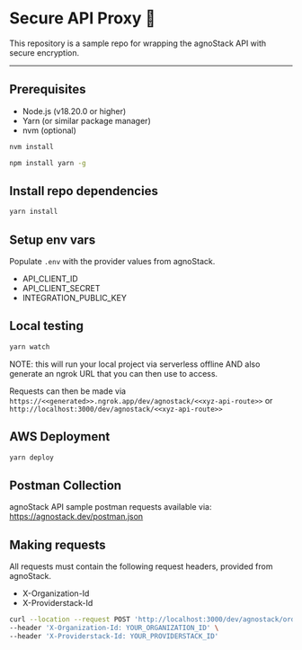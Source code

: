 # Secure API Proxy 🚀

This repository is a sample repo for wrapping the agnoStack API with secure encryption.

---

## Prerequisites

- Node.js (v18.20.0 or higher)
- Yarn (or similar package manager)
- nvm (optional)

```bash
nvm install
```

```bash
npm install yarn -g
```

## Install repo dependencies

```bash
yarn install
```

## Setup env vars

Populate `.env` with the provider values from agnoStack.

- API_CLIENT_ID
- API_CLIENT_SECRET
- INTEGRATION_PUBLIC_KEY

## Local testing

```bash
yarn watch
```

NOTE: this will run your local project via serverless offline AND also generate an ngrok URL that you can then use to access.

Requests can then be made via `https://<<generated>>.ngrok.app/dev/agnostack/<<xyz-api-route>>` or `http://localhost:3000/dev/agnostack/<<xyz-api-route>>`

## AWS Deployment

```bash
yarn deploy
```

## Postman Collection

agnoStack API sample postman requests available via: https://agnostack.dev/postman.json

## Making requests

All requests must contain the following request headers, provided from agnoStack.

- X-Organization-Id
- X-Providerstack-Id

```bash
curl --location --request POST 'http://localhost:3000/dev/agnostack/orders/12345' \
--header 'X-Organization-Id: YOUR_ORGANIZATION_ID' \
--header 'X-Providerstack-Id: YOUR_PROVIDERSTACK_ID'
```
